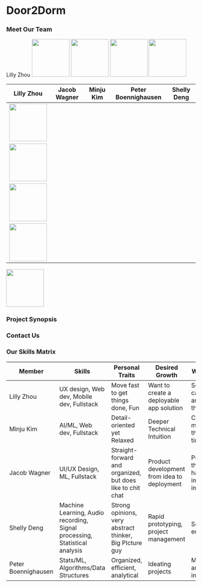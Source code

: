 # Door2Dorm
### Meet Our Team
<p float="left">
  Lilly Zhou
  <img src="https://github.com/StanfordCS194/Team12/blob/main/assets/images/profilepic.jpg" height="100" width="100">
  <img src="/img2.png" width="100" /> 
  <img src="/img3.png" width="100" />
  <img src="/img3.png" width="100" />
</p>

Lilly Zhou | Jacob Wagner| Minju Kim | Peter Boennighausen | Shelly Deng
--- | --- | --- | --- | ---
<img src="https://github.com/StanfordCS194/Team12/blob/main/assets/images/profilepic.jpg" height="100" width="100"> |
<img src="https://github.com/StanfordCS194/Team12/blob/main/assets/images/profilepic.jpg" height="100" width="100"> | 
<img src="https://github.com/StanfordCS194/Team12/blob/main/assets/images/profilepic.jpg" height="100" width="100"> | 
<img src="https://github.com/StanfordCS194/Team12/blob/main/assets/images/profilepic.jpg" height="100" width="100"> | 
<img src="https://github.com/StanfordCS194/Team12/blob/main/assets/images/profilepic.jpg" height="100" width="100">

### Project Synopsis
### Contact Us
### Our Skills Matrix

Member | Skills | Personal Traits | Desired Growth | Weaknesses
--- | --- | --- | --- | ---
Lilly Zhou | UX design, Web dev, Mobile dev, Fullstack | Move fast to get things done, Fun | Want to create a deployable app solution | Sometimes I can't articulate my thoughts
Minju Kim | AI/ML, Web dev, Fullstack | Detail-oriented yet Relaxed | Deeper Technical Intuition | Could be more thorough at times
Jacob Wagner | UI/UX Design, ML, Fullstack | Straight-forward and organized, but does like to chit chat | Product development from idea to deployment | Put things off that don't have immediate impact
Shelly Deng | Machine Learning, Audio recording, Signal processing, Statistical analysis | Strong opinions, very abstract thinker, Big PIcture guy | Rapid prototyping, project management | Sensitive to environments
Peter Boennighausen | Stats/ML, Algorithms/Data Structures | Organized, efficient, analytical | Ideating projects | Managing and working in teams
